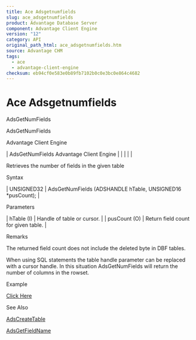 ```yaml
---
title: Ace Adsgetnumfields
slug: ace_adsgetnumfields
product: Advantage Database Server
component: Advantage Client Engine
version: "12"
category: API
original_path_html: ace_adsgetnumfields.htm
source: Advantage CHM
tags:
  - ace
  - advantage-client-engine
checksum: eb94cf0e583e0b89fb7102b0c0e3bc0e864c4682
---
```


# Ace Adsgetnumfields

AdsGetNumFields

AdsGetNumFields

Advantage Client Engine

| AdsGetNumFields  Advantage Client Engine |  |  |  |  |

Retrieves the number of fields in the given table

Syntax

| UNSIGNED32 | AdsGetNumFields (ADSHANDLE hTable,  UNSIGNED16 \*pusCount); |

Parameters

| hTable (I) | Handle of table or cursor. |
| pusCount (O) | Return field count for given table. |

Remarks

The returned field count does not include the deleted byte in DBF tables.

When using SQL statements the table handle parameter can be replaced with a cursor handle. In this situation AdsGetNumFields will return the number of columns in the rowset.

Example

[Click Here](ace_examples.md#adsgetnumfieldsexample)

See Also

[AdsCreateTable](ace_adscreatetable.md)

[AdsGetFieldName](ace_adsgetfieldname.md)
